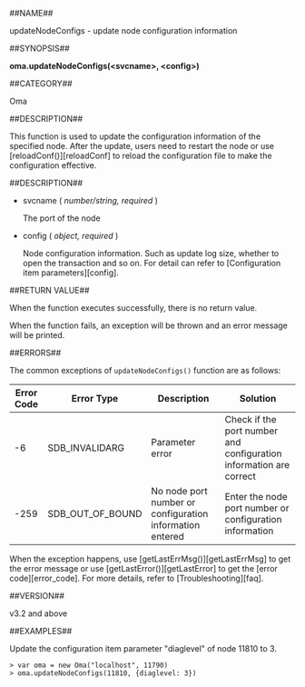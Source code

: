 ##NAME##

updateNodeConfigs - update node configuration information

##SYNOPSIS##

**oma.updateNodeConfigs(\<svcname\>, \<config\>)**

##CATEGORY##

Oma

##DESCRIPTION##

This function is used to update the configuration information of the specified node. After the update, users need to restart the node or use [reloadConf()][reloadConf] to reload the configuration file to make the configuration effective.

##DESCRIPTION##

- svcname ( *number/string, required* )

	The port of the node

- config ( *object, required* )

	Node configuration information. Such as update log size, whether to open the transaction and so on. For detail can refer to [Configuration item parameters][config].

##RETURN VALUE##

When the function executes successfully, there is no return value.

When the function fails, an exception will be thrown and an error message will be printed.

##ERRORS##

The common exceptions of `updateNodeConfigs()` function are as follows:

| Error Code | Error Type | Description | Solution |
| ------ | --- | ------------ | ----------- |
| -6 | SDB_INVALIDARG | Parameter error | Check if the port number and configuration information are correct |
| -259 | SDB_OUT_OF_BOUND | No node port number or configuration information entered | Enter the node port number or configuration information |

When the exception happens, use [getLastErrMsg()][getLastErrMsg] to get the error message or use [getLastError()][getLastError] to get the [error code][error_code]. For more details, refer to [Troubleshooting][faq].

##VERSION##

v3.2 and above

##EXAMPLES##

Update the configuration item parameter "diaglevel" of node 11810 to 3.

```lang-javascript
> var oma = new Oma("localhost", 11790)
> oma.updateNodeConfigs(11810, {diaglevel: 3})
```

[^_^]:
    Links
[getLastErrMsg]:manual/Manual/Sequoiadb_Command/Global/getLastErrMsg.md
[getLastError]:manual/Manual/Sequoiadb_Command/Global/getLastError.md
[faq]:manual/FAQ/faq_sdb.md
[error_code]:manual/Manual/Sequoiadb_error_code.md
[reloadConf]:manual/Manual/Sequoiadb_Command/Sdb/reloadConf.md
[config]:manual/Distributed_Engine/Maintainance/Database_Configuration/configuration_parameters.md